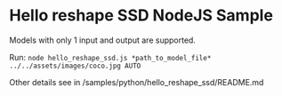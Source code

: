 # Hello reshape SSD NodeJS Sample

Models with only 1 input and output are supported.

Run:
`node hello_reshape_ssd.js *path_to_model_file* ../../assets/images/coco.jpg AUTO`

Other details see in /samples/python/hello_reshape_ssd/README.md
